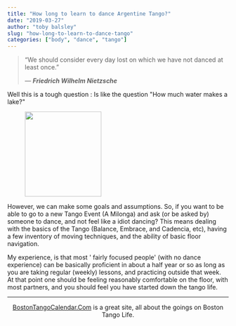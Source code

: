 ```yaml
---
title: "How long to learn to dance Argentine Tango?"
date: "2019-03-27"
author: "toby balsley" 
slug: "how-long-to-learn-to-dance-tango"
categories: ["body", "dance", "tango"]
---
```


<!-- wp:quote -->
<blockquote class="wp-block-quote"><p>“We should consider every day lost on which we have not danced at least once.” </p><cite><em>― </em><strong>Friedrich Wilhelm Nietzsche</strong></cite></blockquote>
<!-- /wp:quote -->

<!-- wp:paragraph {"fontSize":"medium"} -->
<p class="has-medium-font-size">Well this is a tough question : Is like the question  "How much water makes a lake?" </p>
<!-- /wp:paragraph -->

<!-- wp:image {"align":"right", "width":174,"height":194} -->
<div class="wp-block-image"><figure class="alignright is-resized"><img src="http://hubpreview.6qube.com/users/u156/156431/gallery/gallery-7.jpg" alt="" width="174" height="194"/></figure></div>
<!-- /wp:image -->

<!-- wp:paragraph -->
<p>However, we can make some goals and assumptions. So, if you want to be able to go to a new Tango Event (A Milonga) and ask (or be asked by) someone to dance, and not feel like a idiot dancing? This means dealing with the basics of the Tango (Balance, Embrace, and Cadencia, etc), having a few inventory of moving techniques, and the ability of basic floor navigation. </p>
<!-- /wp:paragraph -->

<!-- wp:paragraph -->
<p>My experience, is that most ' fairly focused people' (with no dance experience) can be basically proficient in about a half year or so as long as you are taking regular (weekly) lessons, and practicing outside that week. At that point one should be feeling reasonably comfortable on the floor, with most partners, and you should feel you have started down the tango life.</p>
<!-- /wp:paragraph -->

<!-- wp:separator -->
<hr class="wp-block-separator"/>
<!-- /wp:separator -->

<!-- wp:paragraph {"align":"center"} -->
<p style="text-align:center"><a href="http://BostonTangoCalendar.com">BostonTangoCalendar.Com</a> is a great site, all about the goings on Boston Tango Life. </p>
<!-- /wp:paragraph -->
